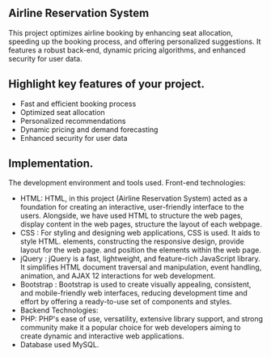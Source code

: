 ## Airline Reservation System
This project optimizes airline booking by enhancing seat allocation, speeding up the booking process, and offering personalized suggestions. It features a robust back-end, dynamic pricing algorithms, and enhanced security for user data.

## Highlight key features of your project.
- Fast and efficient booking process
- Optimized seat allocation
- Personalized recommendations
- Dynamic pricing and demand forecasting
- Enhanced security for user data

 ## Implementation. 
The development environment and tools used. 
Front-end technologies: 
- HTML: 
HTML, in this project (Airline Reservation System) acted as a foundation for 
creating an interactive, user-friendly interface to the users. Alongside, we have 
used HTML to structure the web pages, display content in the web pages, 
structure the layout of each webpage. 
- CSS :
For styling and designing web applications, CSS is used. It aids to style HTML. 
elements, constructing the responsive design, provide layout for the web page. 
and position the elements within the web page. 
- jQuery :
jQuery is a fast, lightweight, and feature-rich JavaScript library. It simplifies HTML 
document traversal and manipulation, event handling, animation, and AJAX 
12 
interactions for web development. 
- Bootstrap :
Bootstrap is used to create visually appealing, consistent, and mobile-friendly web 
interfaces, reducing development time and effort by offering a ready-to-use set of 
components and styles. 
- Backend Technologies: 
- PHP:
PHP's ease of use, versatility, extensive library support, and strong community 
make it a popular choice for web developers aiming to create dynamic and 
interactive web applications. 
- Database used MySQL.
